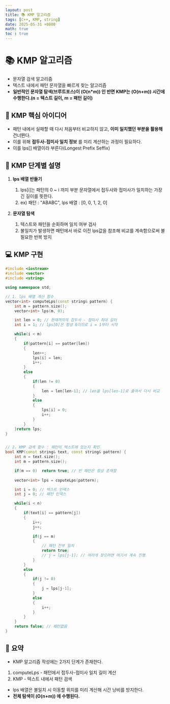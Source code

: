 ```yaml
---
layout: post
title: 📚 KMP 알고리즘
tags: [C++, KMP, string]
date: 2025-05-31 +0800
math: true
toc : true
---
```





# 📚 KMP 알고리즘 
- 문자열 검색 알고리즘
- 텍스트 내에서 패턴 문자열을 빠르게 찾는 알고리즘
- **일반적인 문자열 탐색(브루트포스)이 \(O(n*m\)) 인 반면 KMP는 \(O(n+m\)) 시간에 수행한다.(n = 텍스트 길이, m = 패턴 길이)**


## 🔎 KMP 핵심 아이디어 
- 패턴 내에서 실패할 때 다시 처음부터 비교하지 않고, **이미 일치했던 부분을 활용해** 건너뛴다.
- 이를 위해 **접두사-접미사 일치 정보** 를 미리 계산하는 과정이 필요하다.
- 이를 lps[] 배열이라 부른다(Longest Prefix Seffix)



## 🚀 KMP 단계별 설명 

1. **lps 배열 반들기**
   1. lps[i]는 패턴의 0 ~ i 까지 부분 문자열에서 접두사와 접미사가 일치하는 가장 긴 길이를 뜻한다.
   2. ex) 패턴 : "ABABC", lps 배열 : [0, 0, 1, 2, 0]

2. **문자열 탐색**
   1. 텍스트와 패턴을 순회하며 일치 여부 검사
   2. 불일치가 발생하면 패턴에서 바로 이전 lps값을 참조해 비교를 계속함으로써 불필요한 반복 방지



## 💻 KMP 구현


```cpp
#include <iostream>
#include <vector>
#include <string>

using namespace std;

// 1. lps 배열 계산 함수
vector<int> computeLps(const string& pattern) {
    int m = pattern.size();
    vector<int> lps(m, 0);

    int len = 0; // 현재까지의 접두사 - 접미사 최대 길이
    int i = 1; // lps[0]은 항상 0이므로 i = 1부터 시작

    while(i < m)
    {
        if(pattern[i] == patter[len])
        {
            len++;
            lps[i] = len;
            i++;
        }
        else
        {
            if(len != 0)
            {
                len = len[len-1]; // len을 lps[len-1]로 줄여서 다시 비교
            }
            else
            {
                lps[i] = 0;
                i++;
            }
        }
    }return lps;
}


// 2. KMP 검색 함수 : 패턴이 텍스트에 있는지 확인
bool KMP(const string& text, const string& pattern) {
    int n = text.size();
    int m = pattern.size();

    if(m == 0)  return true; // 빈 패턴은 항상 존재함
    
    vector<int> lps = coputeLps(pattern);

    int i = 0; // 텍스트 인덱스
    int j = 0; // 패턴 인덱스

    while(i < n)
    {
        if(text[i] == pattern[j])
        {
            i++;
            j++;

            if(j == m)
            {
                // 패턴 전부 일치
                return true;
                // j = lps[j-1]; // 여러개 찾으려면 여기서 계속 진행
            }
        }
        else
        {
            if(j != 0)
            {
                j = lps[j-1];
            }
            else
            {
                i++;
            }
        }
    }
    return false; // 패턴없음
}

```



## 📌 요약 
- KMP 알고리즘 작성에는 2가지 단계가 존재한다.
1. computeLps - 패턴에서 접두사-접미사 일치 길이 계산
2. KMP - 텍스트 내에서 패턴 검색

- lps 배열은 불일치 시 이동할 위치를 미리 계산해 시간 낭비를 방지한다.
- **전체 탐색이 \(O(n+m\)) 에 수행된다.**